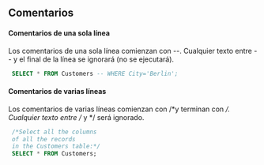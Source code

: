 ## Comentarios

#### Comentarios de una sola línea

Los comentarios de una sola línea comienzan con --.
Cualquier texto entre -- y el final de la línea se ignorará (no se ejecutará).

```sql
 SELECT * FROM Customers -- WHERE City='Berlin';
```

#### Comentarios de varias líneas

Los comentarios de varias líneas comienzan con /*y terminan con */.
Cualquier texto entre /* y */ será ignorado.

```sql
 /*Select all the columns
 of all the records
 in the Customers table:*/
 SELECT * FROM Customers;
 ```